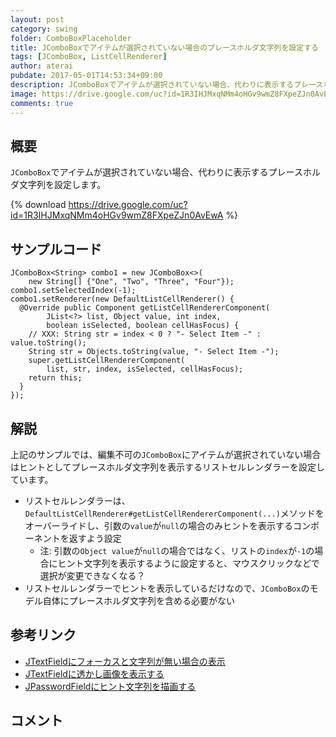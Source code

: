 ```yaml
---
layout: post
category: swing
folder: ComboBoxPlaceholder
title: JComboBoxでアイテムが選択されていない場合のプレースホルダ文字列を設定する
tags: [JComboBox, ListCellRenderer]
author: aterai
pubdate: 2017-05-01T14:53:34+09:00
description: JComboBoxでアイテムが選択されていない場合、代わりに表示するプレースホルダ文字列を設定します。
image: https://drive.google.com/uc?id=1R3IHJMxqNMm4oHGv9wmZ8FXpeZJn0AvEwA
comments: true
---
```

## 概要
`JComboBox`でアイテムが選択されていない場合、代わりに表示するプレースホルダ文字列を設定します。

{% download https://drive.google.com/uc?id=1R3IHJMxqNMm4oHGv9wmZ8FXpeZJn0AvEwA %}

## サンプルコード
<pre class="prettyprint"><code>JComboBox&lt;String&gt; combo1 = new JComboBox&lt;&gt;(
    new String[] {"One", "Two", "Three", "Four"});
combo1.setSelectedIndex(-1);
combo1.setRenderer(new DefaultListCellRenderer() {
  @Override public Component getListCellRendererComponent(
        JList&lt;?&gt; list, Object value, int index,
        boolean isSelected, boolean cellHasFocus) {
    // XXX: String str = index &lt; 0 ? "- Select Item -" : value.toString();
    String str = Objects.toString(value, "- Select Item -");
    super.getListCellRendererComponent(
        list, str, index, isSelected, cellHasFocus);
    return this;
  }
});
</code></pre>

## 解説
上記のサンプルでは、編集不可の`JComboBox`にアイテムが選択されていない場合はヒントとしてプレースホルダ文字列を表示するリストセルレンダラーを設定しています。

- リストセルレンダラーは、`DefaultListCellRenderer#getListCellRendererComponent(...)`メソッドをオーバーライドし、引数の`value`が`null`の場合のみヒントを表示するコンポーネントを返すよう設定
    - 注: 引数の`Object value`が`null`の場合ではなく、リストの`index`が`-1`の場合にヒント文字列を表示するように設定すると、マウスクリックなどで選択が変更できなくなる？
- リストセルレンダラーでヒントを表示しているだけなので、`JComboBox`のモデル自体にプレースホルダ文字列を含める必要がない

<!-- dummy comment line for breaking list -->

## 参考リンク
- [JTextFieldにフォーカスと文字列が無い場合の表示](https://ateraimemo.com/Swing/GhostText.html)
- [JTextFieldに透かし画像を表示する](https://ateraimemo.com/Swing/WatermarkInTextField.html)
- [JPasswordFieldにヒント文字列を描画する](https://ateraimemo.com/Swing/InputHintPasswordField.html)

<!-- dummy comment line for breaking list -->

## コメント
